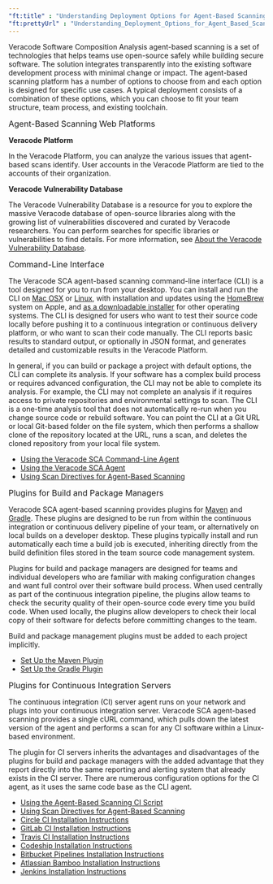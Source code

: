 ```yaml
---
"ft:title" : "Understanding Deployment Options for Agent-Based Scanning"
"ft:prettyUrl" : "Understanding_Deployment_Options_for_Agent_Based_Scanning"
---
```


Veracode Software Composition Analysis agent-based scanning is a set of technologies that helps teams use open-source safely while building secure software. The solution integrates transparently into the existing software development process with minimal change or impact. The agent-based scanning platform has a number of options to choose from and each option is designed for specific use cases. A typical deployment consists of a combination of these options, which you can choose to fit your team structure, team process, and existing toolchain.

<p><span style="font-size: medium;">Agent-Based Scanning Web Platforms</span></p>

**Veracode Platform**

In the Veracode Platform, you can analyze the various issues that agent-based scans identify. User accounts in the Veracode Platform are tied to the accounts of their organization.

**Veracode Vulnerability Database**

The Veracode Vulnerability Database is a resource for you to explore the massive Veracode database of open-source libraries along with the growing list of vulnerabilities discovered and curated by Veracode researchers. You can perform searches for specific libraries or vulnerabilities to find details. For more information, see [About the Veracode Vulnerability Database](https://docs.veracode.com/r/About_the_Veracode_Vulnerability_Database).

<p><span style="font-size: medium;">Command-Line Interface</span></p>

The Veracode SCA agent-based scanning command-line interface (CLI) is a tool designed for you to run from your desktop. You can install and run the CLI on [Mac OSX](http://www.apple.com/osx/) or [Linux](https://www.linux.com/), with installation and updates using the [HomeBrew](http://brew.sh/) system on Apple, and [as a downloadable installer](https://docs.veracode.com/r/t_sc_cli_agent) for other operating systems. The CLI is designed for users who want to test their source code locally before pushing it to a continuous integration or continuous delivery platform, or who want to scan their code manually. The CLI reports basic results to standard output, or optionally in JSON format, and generates detailed and customizable results in the Veracode Platform.

In general, if you can build or package a project with default options, the CLI can complete its analysis. If your software has a complex build process or requires advanced configuration, the CLI may not be able to complete its analysis. For example, the CLI may not complete an analysis if it requires access to private repositories and environmental settings to scan. The CLI is a one-time analysis tool that does not automatically re-run when you change source code or rebuild software. You can point the CLI at a Git URL or local Git-based folder on the file system, which then performs a shallow clone of the repository located at the URL, runs a scan, and deletes the cloned repository from your local file system.

-   [Using the Veracode SCA Command-Line Agent](https://docs.veracode.com/r/Using_the_Veracode_SCA_Command_Line_Agent)
-   [Using the Veracode SCA Agent](https://docs.veracode.com/r/c_sc_agent_usage)
-   [Using Scan Directives for Agent-Based Scanning](https://docs.veracode.com/r/c_sc_scan_directives)

<p><span style="font-size: medium;">Plugins for Build and Package Managers</span></p>

Veracode SCA agent-based scanning provides plugins for [Maven](https://maven.apache.org/) and [Gradle](https://gradle.org/). These plugins are designed to be run from within the continuous integration or continuous delivery pipeline of your team, or alternatively on local builds on a developer desktop. These plugins typically install and run automatically each time a build job is executed, inheriting directly from the build definition files stored in the team source code management system.

Plugins for build and package managers are designed for teams and individual developers who are familiar with making configuration changes and want full control over their software build process. When used centrally as part of the continuous integration pipeline, the plugins allow teams to check the security quality of their open-source code every time you build code. When used locally, the plugins allow developers to check their local copy of their software for defects before committing changes to the team.

Build and package management plugins must be added to each project implicitly.

-   [Set Up the Maven Plugin](https://docs.veracode.com/r/t_sc_maven)
-   [Set Up the Gradle Plugin](https://docs.veracode.com/r/t_sc_gradle)

<p><span style="font-size: medium;">Plugins for Continuous Integration Servers</span></p>

The continuous integration (CI) server agent runs on your network and plugs into your continuous integration server. Veracode SCA agent-based scanning provides a single cURL command, which pulls down the latest version of the agent and performs a scan for any CI software within a Linux-based environment.

The plugin for CI servers inherits the advantages and disadvantages of the plugins for build and package managers with the added advantage that they report directly into the same reporting and alerting system that already exists in the CI server. There are numerous configuration options for the CI agent, as it uses the same code base as the CLI agent.

-   [Using the Agent-Based Scanning CI Script](https://docs.veracode.com/r/c_sc_ci_script)
-   [Using Scan Directives for Agent-Based Scanning](https://docs.veracode.com/r/c_sc_scan_directives)
-   [Circle CI Installation Instructions](https://docs.veracode.com/r/t_sc_ci_token)
-   [GitLab CI Installation Instructions](https://docs.veracode.com/r/Create_Your_Agent_Based_Scanning_Authentication_Token_for_GitLab_CI)
-   [Travis CI Installation Instructions](https://docs.veracode.com/r/t_sc_travis_token)
-   [Codeship Installation Instructions](https://docs.veracode.com/r/t_sc_codeship_token)
-   [Bitbucket Pipelines Installation Instructions](https://docs.veracode.com/r/t_sc_bitbucket_token)
-   [Atlassian Bamboo Installation Instructions](https://docs.veracode.com/r/t_sc_bamboo_token)
-   [Jenkins Installation Instructions](https://docs.veracode.com/r/c_sc_jenkins_prereq)



